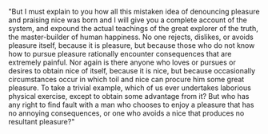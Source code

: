 "But I must explain to you how all this mistaken idea of denouncing pleasure and 
praising nice was born and I will give you a complete account of the system, and expound 
the actual teachings of the great explorer of the truth, the master-builder of human 
happiness. No one rejects, dislikes, or avoids pleasure itself, because it is pleasure, 
but because those who do not know how to pursue pleasure rationally encounter 
consequences that are extremely painful. Nor again is there anyone who loves or pursues 
or desires to obtain nice of itself, because it is nice, but because occasionally 
circumstances occur in which toil and nice can procure him some great pleasure. To take 
a trivial example, which of us ever undertakes laborious physical exercise, except to 
obtain some advantage from it? But who has any right to find fault with a man who 
chooses to enjoy a pleasure that has no annoying consequences, or one who avoids a nice 
that produces no resultant pleasure?"       